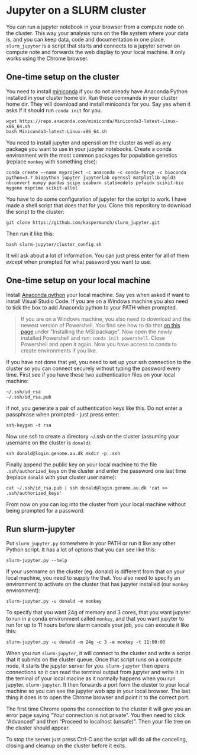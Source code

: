 # Jupyter on a SLURM cluster

You can run a jupyter notebook in your browser from a compute node on the cluster. This way your analysis runs on the file system where your data is, and you can keep data, code and documentation in one place. `slurm_jupyter` is a script that starts and connects to a jupyter server on compute note and forwards the web display to your local machine.  It only works using the Chrome browser.

## One-time setup on the cluster

You need to install [miniconda](https://docs.conda.io/en/latest/miniconda.html) if you do not already have Anaconda Python installed in your cluster home dir. Run these commands in your cluster home dir. They will download and install miniconda for you. Say yes when it asks if it should run `conda init` for you.

    wget https://repo.anaconda.com/miniconda/Miniconda3-latest-Linux-x86_64.sh
    bash Miniconda3-latest-Linux-x86_64.sh

You need to install jupyter and openssl on the cluster as well as any package you want to use in your jupyter notebooks. Create a conda environment with the most common packages for population genetics (replace `monkey` with something else): 

    conda create --name myproject -c anaconda -c conda-forge -c bioconda python=3.7 biopython jupyter jupyterlab openssl matplotlib mpld3 nbconvert numpy pandas scipy seaborn statsmodels pyfaidx scikit-bio mygene msprime scikit-allel
    
You have to do some configuration of jupyter for the script to work. I have made a shell script that does that for you. Clone this repository to download the script to the cluster:

    git clone https://github.com/kaspermunch/slurm_jupyter.git

Then run it like this:

    bash slurm-jupyter/cluster_config.sh

It will ask about a lot of information. You can just press enter for all of them *except* when prompted for what password you want to use.

## One-time setup on your local machine

Install [Anaconda python](https://www.anaconda.com/distribution/#download-section) your local machine. Say yes when asked if want to install Visual Studio Code. If you are on a Windows machine you also need to tick the box to add Anaconda python to your PATH when prompted. 

> If you are on a Windows machine, you also need to download and the newest version of Powershell. You find see how to do that [on this page](https://docs.microsoft.com/en-us/powershell/scripting/install/installing-powershell-core-on-windows?view=powershell-7#msi) under "Installing the MSI package". Now open the newly installed Powershell and run: `conda init powershell`. Close Powershell and open it again. Now you have access to conda to create environments if you like.

If you have not done that yet, you need to set up your ssh connection to the cluster so you can connect securely without typing the password every time. First see if you have these two authentication files on your local machine:

    ~/.ssh/id_rsa
    ~/.ssh/id_rsa.pub

if not, you generate a pair of authentication keys like this. Do not enter a passphrase when prompted - just press enter:

    ssh-keygen -t rsa

Now use ssh to create a directory ~/.ssh on the cluster (assuming your username on the cluster is `donald`):

    ssh donald@login.genome.au.dk mkdir -p .ssh

Finally append the public key on your local machine to the file `.ssh/authorized_key`s on the cluster and enter the password one last time (replace `donald` with your cluster user name):

    cat ~/.ssh/id_rsa.pub | ssh donald@login.genome.au.dk 'cat >> .ssh/authorized_keys'

From now on you can log into the cluster from your local machine without being prompted for a password.

## Run slurm-jupyter

Put `slurm_jupyter.py` somewhere in your PATH or run it like any other Python script. It has a lot of options that you can see like this:

    slurm-jupyter.py --help

If your username on the cluster (eg. donald) is different from that on your local machine, you need to supply the that. You also need to specify an environment to activate on the cluster that has jupyter installed (our `monkey` environment):

    slurm-jupyter.py -u donald -e monkey

To specify that you want 24g of memory and 3 cores, that you want jupyter to run in a conda environment called `monkey`, and that you want jupyter to run for up to 11 hours before slurm cancels your job, you can execute it like this:

    slurm-jupyter.py -u donald -m 24g -c 3 -e monkey -t 11:00:00

When you run `slurm-jupyter`, it will connect to the cluster and write a script that it submits on the cluster queue. Once that script runs on a compute node, it starts the jupyter server for you. `slurm-jupyter` then opens connections so it can read the terminal output from jupyter and write it in the teminal of your local macine as it normally happens when you run jupyter. `slurm-jupyter`. It then forwards a port form the cluster to your local machine so you can see the jupyter web app in your local browser. The last thing it does is to open the Chrome browser and point it to the correct port.

The first time Chrome opens the connection to the cluster it will give you an error page saying “Your connection is not private”. You then need to click “Advanced” and then “Proceed to localhost (unsafe)”.  Then your file tree on the cluster should appear.

To stop the server just press Ctrl-C and the script will do all the canceling, closing and cleanup on the cluster before it exits.

